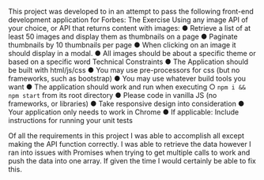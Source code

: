 
This project was developed to in an attempt to pass the following front-end development application for Forbes: 
The Exercise
Using any image API of your choice, or API that returns content with images:
● Retrieve a list of at least 50 images and display them as thumbnails on a page
● Paginate thumbnails by 10 thumbnails per page
● When clicking on an image it should display in a modal.
● All images should be about a specific theme or based on a specific word
Technical Constraints
● The Application should be built with html/js/css
● You may use pre-processors for css (but no frameworks, such as bootstrap)
● You may use whatever build tools you want
● The application should work and run when executing
○ `npm i && npm start` from its root directory
● Please code in vanilla JS (no frameworks, or libraries)
● Take responsive design into consideration
● Your application only needs to work in Chrome
● If applicable: Include instructions for running your unit tests

Of all the requirements in this project I was able to accomplish all except making the API function correctly. I was able to retrieve the data however I ran into issues with Promises when trying to get multiple calls to work and push the data into one array. If given the time I would certainly be able to fix this. 



